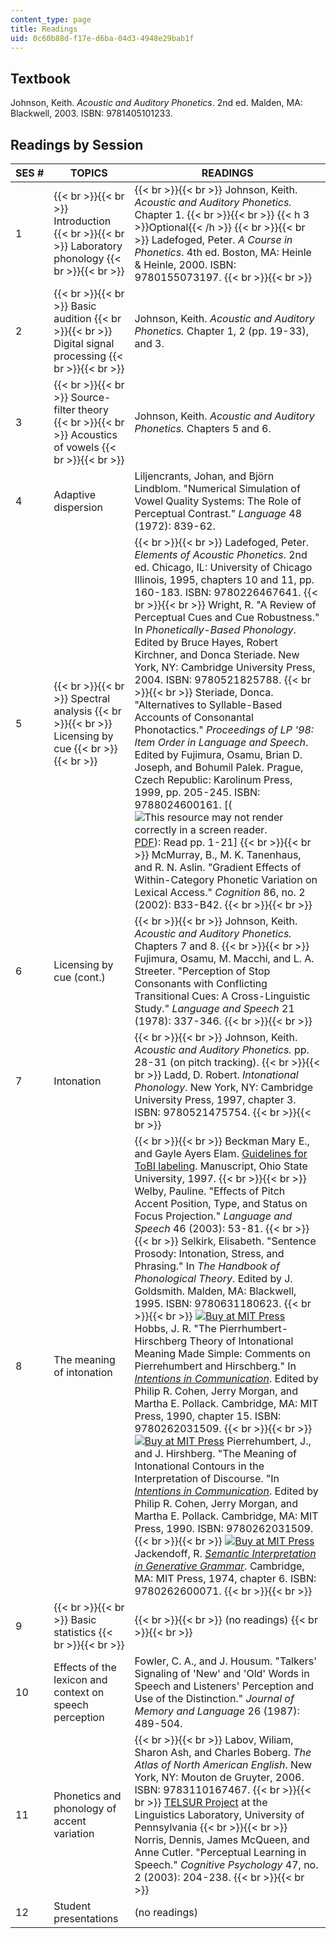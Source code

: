 ```yaml
---
content_type: page
title: Readings
uid: 0c60b88d-f17e-d6ba-04d3-4948e29bab1f
---
```


Textbook
--------

Johnson, Keith. _Acoustic and Auditory Phonetics_. 2nd ed. Malden, MA: Blackwell, 2003. ISBN: 9781405101233.

Readings by Session
-------------------

| SES # | TOPICS | READINGS |
| --- | --- | --- |
| 1 |  {{< br >}}{{< br >}} Introduction {{< br >}}{{< br >}} Laboratory phonology {{< br >}}{{< br >}}  |  {{< br >}}{{< br >}} Johnson, Keith. _Acoustic and Auditory Phonetics._ Chapter 1. {{< br >}}{{< br >}} {{< h 3 >}}Optional{{< /h >}} {{< br >}}{{< br >}} Ladefoged, Peter. _A Course in Phonetics_. 4th ed. Boston, MA: Heinle & Heinle, 2000. ISBN: 9780155073197. {{< br >}}{{< br >}}  |
| 2 |  {{< br >}}{{< br >}} Basic audition {{< br >}}{{< br >}} Digital signal processing {{< br >}}{{< br >}}  | Johnson, Keith. _Acoustic and Auditory Phonetics._ Chapter 1, 2 (pp. 19-33), and 3. |
| 3 |  {{< br >}}{{< br >}} Source-filter theory {{< br >}}{{< br >}} Acoustics of vowels {{< br >}}{{< br >}}  | Johnson, Keith. _Acoustic and Auditory Phonetics._ Chapters 5 and 6. |
| 4 | Adaptive dispersion | Liljencrants, Johan, and Björn Lindblom. "Numerical Simulation of Vowel Quality Systems: The Role of Perceptual Contrast." _Language_ 48 (1972): 839-62. |
| 5 |  {{< br >}}{{< br >}} Spectral analysis {{< br >}}{{< br >}} Licensing by cue {{< br >}}{{< br >}}  |  {{< br >}}{{< br >}} Ladefoged, Peter. _Elements of Acoustic Phonetics_. 2nd ed. Chicago, IL: University of Chicago Illinois, 1995, chapters 10 and 11, pp. 160-183. ISBN: 9780226467641. {{< br >}}{{< br >}} Wright, R. "A Review of Perceptual Cues and Cue Robustness." In _Phonetically-Based Phonology_. Edited by Bruce Hayes, Robert Kirchner, and Donca Steriade. New York, NY: Cambridge University Press, 2004. ISBN: 9780521825788. {{< br >}}{{< br >}} Steriade, Donca. "Alternatives to Syllable-Based Accounts of Consonantal Phonotactics." _Proceedings of LP '98: Item Order in Language and Speech_. Edited by Fujimura, Osamu, Brian D. Joseph, and Bohumil Palek. Prague, Czech Republic: Karolinum Press, 1999, pp. 205-245. ISBN: 9788024600161. \[(![This resource may not render correctly in a screen reader.](/images/inacessible.gif)[PDF](http://www.linguistics.ucla.edu/people/steriade/papers/Alternatives_to_Syllables.pdf)): Read pp. 1-21\] {{< br >}}{{< br >}} McMurray, B., M. K. Tanenhaus, and R. N. Aslin. "Gradient Effects of Within-Category Phonetic Variation on Lexical Access." _Cognition_ 86, no. 2 (2002): B33-B42. {{< br >}}{{< br >}}  |
| 6 | Licensing by cue (cont.) |  {{< br >}}{{< br >}} Johnson, Keith. _Acoustic and Auditory Phonetics._ Chapters 7 and 8. {{< br >}}{{< br >}} Fujimura, Osamu, M. Macchi, and L. A. Streeter. "Perception of Stop Consonants with Conflicting Transitional Cues: A Cross-Linguistic Study." _Language and Speech_ 21 (1978): 337-346. {{< br >}}{{< br >}}  |
| 7 | Intonation |  {{< br >}}{{< br >}} Johnson, Keith. _Acoustic and Auditory Phonetics._ pp. 28-31 (on pitch tracking). {{< br >}}{{< br >}} Ladd, D. Robert. _Intonational Phonology_. New York, NY: Cambridge University Press, 1997, chapter 3. ISBN: 9780521475754. {{< br >}}{{< br >}}  |
| 8 | The meaning of intonation |  {{< br >}}{{< br >}} Beckman Mary E., and Gayle Ayers Elam. [Guidelines for ToBI labeling](http://www.ling.ohio-state.edu/research/phonetics/E_ToBI/). Manuscript, Ohio State University, 1997. {{< br >}}{{< br >}} Welby, Pauline. "Effects of Pitch Accent Position, Type, and Status on Focus Projection." _Language and Speech_ 46 (2003): 53-81. {{< br >}}{{< br >}} Selkirk, Elisabeth. "Sentence Prosody: Intonation, Stress, and Phrasing." In _The Handbook of Phonological Theory_. Edited by J. Goldsmith. Malden, MA: Blackwell, 1995. ISBN: 9780631180623. {{< br >}}{{< br >}} [![Buy at MIT Press](/images/mp_logo.gif)](https://mitpress.mit.edu/9780262031509) Hobbs, J. R. "The Pierrhumbert-Hirschberg Theory of Intonational Meaning Made Simple: Comments on Pierrehumbert and Hirschberg." In [_Intentions in Communication_](https://mitpress.mit.edu/9780262031509). Edited by Philip R. Cohen, Jerry Morgan, and Martha E. Pollack. Cambridge, MA: MIT Press, 1990, chapter 15. ISBN: 9780262031509. {{< br >}}{{< br >}} [![Buy at MIT Press](/images/mp_logo.gif)](https://mitpress.mit.edu/9780262031509) Pierrehumbert, J., and J. Hirshberg. "The Meaning of Intonational Contours in the Interpretation of Discourse. "In [_Intentions in Communication_](https://mitpress.mit.edu/9780262031509). Edited by Philip R. Cohen, Jerry Morgan, and Martha E. Pollack. Cambridge, MA: MIT Press, 1990. ISBN: 9780262031509. {{< br >}}{{< br >}} [![Buy at MIT Press](/images/mp_logo.gif)](https://mitpress.mit.edu/9780262600071) Jackendoff, R. [_Semantic Interpretation in Generative Grammar_](https://mitpress.mit.edu/9780262600071). Cambridge, MA: MIT Press, 1974, chapter 6. ISBN: 9780262600071. {{< br >}}{{< br >}}  |
| 9 |  {{< br >}}{{< br >}} Basic statistics {{< br >}}{{< br >}}  |  {{< br >}}{{< br >}} (no readings) {{< br >}}{{< br >}}  |
| 10 | Effects of the lexicon and context on speech perception | Fowler, C. A., and J. Housum. "Talkers' Signaling of 'New' and 'Old' Words in Speech and Listeners' Perception and Use of the Distinction." _Journal of Memory and Language_ 26 (1987): 489-504. |
| 11 | Phonetics and phonology of accent variation |  {{< br >}}{{< br >}} Labov, Wiliam, Sharon Ash, and Charles Boberg. _The Atlas of North American English_. New York, NY: Mouton de Gruyter, 2006. ISBN: 9783110167467. {{< br >}}{{< br >}} [TELSUR Project](http://www.ling.upenn.edu/phono_atlas/home.html) at the Linguistics Laboratory, University of Pennsylvania {{< br >}}{{< br >}} Norris, Dennis, James McQueen, and Anne Cutler. "Perceptual Learning in Speech." _Cognitive Psychology_ 47, no. 2 (2003): 204-238. {{< br >}}{{< br >}}  |
| 12 | Student presentations | (no readings)